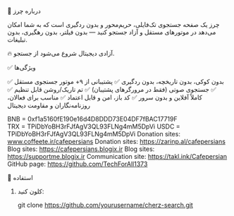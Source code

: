
🌟 درباره چرز

چرز یک صفحه جستجوی تک‌فایلی، حریم‌محور و بدون ردگیری است که به شما امکان می‌دهد در موتورهای مستقل و آزاد جستجو کنید — بدون فیلتر، بدون رهگیری، بدون تبلیغات.

🔥 آزادی دیجیتال شروع می‌شود از جستجو.

✅ ویژگی‌ها

✅ بدون کوکی، بدون تاریخچه، بدون ردگیری
✅ پشتیبانی از ۹+ موتور جستجوی مستقل
✅ جستجوی صوتی (فقط در مرورگرهای پشتیبان)
✅ تم تاریک/روشن قابل تنظیم
✅ کاملاً آفلاین و بدون سرور
✅ کد باز، امن و قابل اعتماد
✅ مناسب برای فعالان، روزنامه‌نگاران و مقاومت دیجیتال
















BNB = 0xf1a5160fE190e16d4D8DDD73E04DF7fBAC17719F  
TRX = TPiDbYoBH3rFJfAgV3QL93FLNg4mM5DpVi 
USDC = TPiDbYoBH3rFJfAgV3QL93FLNg4mM5DpVi
Donation sites: www.coffeete.ir/cafepersians
Donation sites: https://zarinp.al/cafepersians
Blog sites: https://cafepersians.blogix.ir
Blog sites: https://supportme.blogix.ir
Communication site: https://takl.ink/Cafepersian
GitHub page: https://github.com/TechForAll1373
 
 
 
 
 
 
 
 
 
 
 
 
 
 
 🚀 استفاده

1. کلون کنید:
   
   git clone https://github.com/yourusername/cherz-search.git
